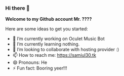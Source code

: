 ### Hi there 👋
**Welcome to my Github account Mr. ????**



Here are some ideas to get you started:

- 🔭 I’m currently working on Oculet Music Bot
- 🌱 I’m currently learning nothing.
- 👯 I’m looking to collaborate with hosting provider :)
- 📫 How to reach me: https://samiul30.tk
- 😄 Pronouns: He
- ⚡ Fun fact: Booring yeer!!!

